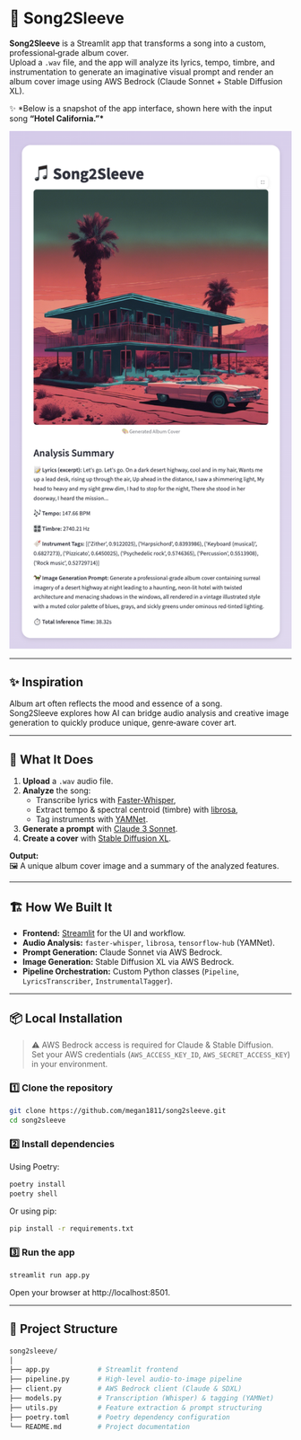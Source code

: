 # 🎵 Song2Sleeve

**Song2Sleeve** is a Streamlit app that transforms a song into a custom, professional‑grade album cover.  
Upload a `.wav` file, and the app will analyze its lyrics, tempo, timbre, and instrumentation to generate an imaginative visual prompt and render an album cover image using AWS Bedrock (Claude Sonnet + Stable Diffusion XL).

✨ \*Below is a snapshot of the app interface, shown here with the input song **“Hotel California.”\***

![Song2Sleeve Interface](assets/images/interface.png)

---

## ✨ Inspiration

Album art often reflects the mood and essence of a song.  
Song2Sleeve explores how AI can bridge audio analysis and creative image generation to quickly produce unique, genre‑aware cover art.

---

## 🚀 What It Does

1. **Upload** a `.wav` audio file.
2. **Analyze** the song:
   - Transcribe lyrics with [Faster‑Whisper](https://github.com/guillaumekln/faster-whisper),
   - Extract tempo & spectral centroid (timbre) with [librosa](https://librosa.org),
   - Tag instruments with [YAMNet](https://tfhub.dev/google/yamnet/1).
3. **Generate a prompt** with [Claude 3 Sonnet](https://aws.amazon.com/bedrock/).
4. **Create a cover** with [Stable Diffusion XL](https://aws.amazon.com/bedrock/).

**Output:**  
🖼️ A unique album cover image and a summary of the analyzed features.

---

## 🏗️ How We Built It

- **Frontend:** [Streamlit](https://streamlit.io) for the UI and workflow.
- **Audio Analysis:** `faster-whisper`, `librosa`, `tensorflow-hub` (YAMNet).
- **Prompt Generation:** Claude Sonnet via AWS Bedrock.
- **Image Generation:** Stable Diffusion XL via AWS Bedrock.
- **Pipeline Orchestration:** Custom Python classes (`Pipeline`, `LyricsTranscriber`, `InstrumentalTagger`).

---

## 📦 Local Installation

> ⚠️ AWS Bedrock access is required for Claude & Stable Diffusion.  
> Set your AWS credentials (`AWS_ACCESS_KEY_ID`, `AWS_SECRET_ACCESS_KEY`) in your environment.

### 1️⃣ Clone the repository

```bash
git clone https://github.com/megan1811/song2sleeve.git
cd song2sleeve
```

### 2️⃣ Install dependencies

Using Poetry:

```bash
poetry install
poetry shell
```

Or using pip:

```bash
pip install -r requirements.txt
```

### 3️⃣ Run the app

```bash
streamlit run app.py
```

Open your browser at http://localhost:8501.

---

## 📂 Project Structure

```bash
song2sleeve/
│
├── app.py            # Streamlit frontend
├── pipeline.py       # High-level audio-to-image pipeline
├── client.py         # AWS Bedrock client (Claude & SDXL)
├── models.py         # Transcription (Whisper) & tagging (YAMNet)
├── utils.py          # Feature extraction & prompt structuring
├── poetry.toml       # Poetry dependency configuration
└── README.md         # Project documentation
```
